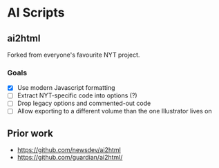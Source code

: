 # AI Scripts

## ai2html

Forked from everyone's favourite NYT project.

### Goals

- [x] Use modern Javascript formatting
- [ ] Extract NYT-specific code into options (?)
- [ ] Drop legacy options and commented-out code
- [ ] Allow exporting to a different volume than the one Illustrator lives on

## Prior work

- https://github.com/newsdev/ai2html
- https://github.com/guardian/ai2html/
